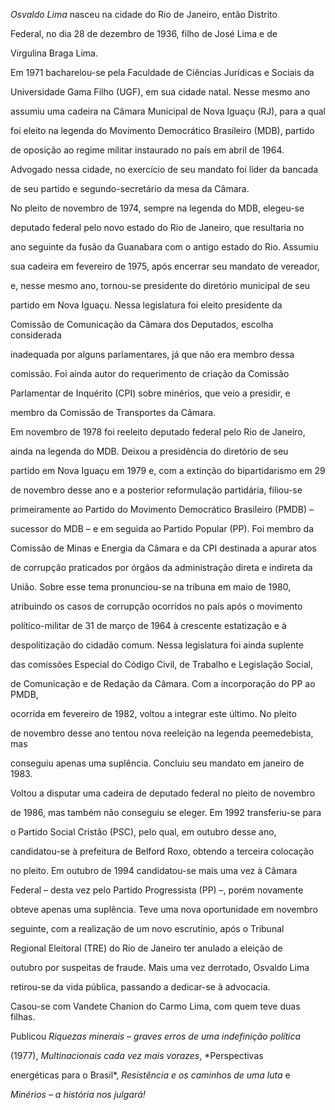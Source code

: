 

*Osvaldo Lima* nasceu na cidade do Rio de Janeiro, então Distrito

Federal, no dia 28 de dezembro de 1936, filho de José Lima e de

Virgulina Braga Lima.



Em 1971 bacharelou-se pela Faculdade de Ciências Jurídicas e Sociais da

Universidade Gama Filho (UGF), em sua cidade natal. Nesse mesmo ano

assumiu uma cadeira na Câmara Municipal de Nova Iguaçu (RJ), para a qual

foi eleito na legenda do Movimento Democrático Brasileiro (MDB), partido

de oposição ao regime militar instaurado no país em abril de 1964.

Advogado nessa cidade, no exercício de seu mandato foi líder da bancada

de seu partido e segundo-secretário da mesa da Câmara.



No pleito de novembro de 1974, sempre na legenda do MDB, elegeu-se

deputado federal pelo novo estado do Rio de Janeiro, que resultaria no

ano seguinte da fusão da Guanabara com o antigo estado do Rio. Assumiu

sua cadeira em fevereiro de 1975, após encerrar seu mandato de vereador,

e, nesse mesmo ano, tornou-se presidente do diretório municipal de seu

partido em Nova Iguaçu. Nessa legislatura foi eleito presidente da

Comissão de Comunicação da Câmara dos Deputados, escolha considerada

inadequada por alguns parlamentares, já que não era membro dessa

comissão. Foi ainda autor do requerimento de criação da Comissão

Parlamentar de Inquérito (CPI) sobre minérios, que veio a presidir, e

membro da Comissão de Transportes da Câmara.



Em novembro de 1978 foi reeleito deputado federal pelo Rio de Janeiro,

ainda na legenda do MDB. Deixou a presidência do diretório de seu

partido em Nova Iguaçu em 1979 e, com a extinção do bipartidarismo em 29

de novembro desse ano e a posterior reformulação partidária, filiou-se

primeiramente ao Partido do Movimento Democrático Brasileiro (PMDB) –

sucessor do MDB – e em seguida ao Partido Popular (PP). Foi membro da

Comissão de Minas e Energia da Câmara e da CPI destinada a apurar atos

de corrupção praticados por órgãos da administração direta e indireta da

União. Sobre esse tema pronunciou-se na tribuna em maio de 1980,

atribuindo os casos de corrupção ocorridos no país após o movimento

político-militar de 31 de março de 1964 à crescente estatização e à

despolitização do cidadão comum. Nessa legislatura foi ainda suplente

das comissões Especial do Código Civil, de Trabalho e Legislação Social,

de Comunicação e de Redação da Câmara. Com a incorporação do PP ao PMDB,

ocorrida em fevereiro de 1982, voltou a integrar este último. No pleito

de novembro desse ano tentou nova reeleição na legenda peemedebista, mas

conseguiu apenas uma suplência. Concluiu seu mandato em janeiro de 1983.



Voltou a disputar uma cadeira de deputado federal no pleito de novembro

de 1986, mas também não conseguiu se eleger. Em 1992 transferiu-se para

o Partido Social Cristão (PSC), pelo qual, em outubro desse ano,

candidatou-se à prefeitura de Belford Roxo, obtendo a terceira colocação

no pleito. Em outubro de 1994 candidatou-se mais uma vez à Câmara

Federal – desta vez pelo Partido Progressista (PP) –, porém novamente

obteve apenas uma suplência. Teve uma nova oportunidade em novembro

seguinte, com a realização de um novo escrutínio, após o Tribunal

Regional Eleitoral (TRE) do Rio de Janeiro ter anulado a eleição de

outubro por suspeitas de fraude. Mais uma vez derrotado, Osvaldo Lima

retirou-se da vida pública, passando a dedicar-se à advocacia.



Casou-se com Vandete Chanion do Carmo Lima, com quem teve duas filhas.



Publicou *Riquezas minerais – graves erros de uma indefinição política*

(1977), *Multinacionais cada vez mais vorazes*, *Perspectivas

energéticas para o Brasil*, *Resistência* *e os caminhos de uma luta* e

*Minérios – a história nos julgará!*



